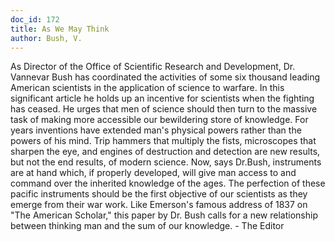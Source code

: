 ```yaml
---
doc_id: 172
title: As We May Think
author: Bush, V.
---
```


As Director of the Office of Scientific Research and Development,
Dr. Vannevar Bush has coordinated the activities of some six
thousand leading American scientists in the application of
science to warfare.  In this significant article he holds up
an incentive for scientists when the fighting has ceased.  He
urges that men of science should then turn to the massive task
of making more accessible our bewildering store of knowledge.
For years inventions have extended man's physical powers rather than
the powers of his mind.  Trip hammers that multiply the fists,
microscopes that sharpen the eye, and engines of destruction and
detection are new results, but not the end results, of modern
science.  Now, says Dr.Bush, instruments are at hand which, if properly
developed, will give man access to and command over the inherited
knowledge of the ages.  The perfection of these pacific instruments
should be the first objective of our scientists as they emerge from
their war work.  Like Emerson's famous address of 1837 on "The
American Scholar," this paper by Dr. Bush calls for a new relationship
between thinking man and the sum of our knowledge. - The Editor